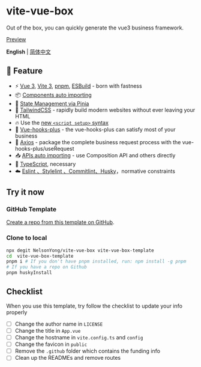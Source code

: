 # vite-vue-box

Out of the box, you can quickly generate the vue3 business framework.

[Preview](https://vite-vue-box.vercel.app)

<p align='left'>
<b>English</b> | <a href="https://github.com/NelsonYong/vite-vue-box/blob/master/README.zh-CN.md">简体中文</a>
</p>

## 🌟 Feature

- ⚡️ [Vue 3](https://github.com/vuejs/core), [Vite 3](https://github.com/vitejs/vite), [pnpm](https://pnpm.io/), [ESBuild](https://github.com/evanw/esbuild) - born with fastness
- 📦 [Components auto importing](./src/components)
- 🍍 [State Management via Pinia](https://pinia.vuejs.org/)
- 🎨 [TailwindCSS](https://tailwindcss.com/) - rapidly build modern websites without ever leaving your HTML
- 🔥 Use the [new `<script setup>` syntax](https://github.com/vuejs/rfcs/pull/227)
- 🚀 [Vue-hooks-plus](https://github.com//InhiblabCore/vue-hooks-plus) - the vue-hooks-plus can satisfy most of your business
- 💫 <u>Axios</u> - package the complete business request process with the vue-hooks-plus/useRequest
- 📥 [APIs auto importing](https://github.com/antfu/unplugin-auto-import) - use Composition API and others directly
- 🦾 <u>TypeScript</u>, necessary
- ☁️ <u>Eslint 、Stylelint 、Commitlint、Husky</u>，normative constraints

## Try it now

### GitHub Template

[Create a repo from this template on GitHub](https://github.com/NelsonYong/vite-vue-box/generate).

### Clone to local

```bash
npx degit NelsonYong/vite-vue-box vite-vue-box-template
cd  vite-vue-box-template
pnpm i # If you don't have pnpm installed, run: npm install -g pnpm
# If you have a repo on Github
pnpm huskyInstall
```

## Checklist

When you use this template, try follow the checklist to update your info properly

- [ ] Change the author name in `LICENSE`
- [ ] Change the title in `App.vue`
- [ ] Change the hostname in `vite.config.ts` and `config`
- [ ] Change the favicon in `public`
- [ ] Remove the `.github` folder which contains the funding info
- [ ] Clean up the READMEs and remove routes
